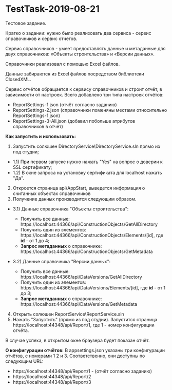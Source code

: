 ﻿# TestTask-2019-08-21

Тестовое задание.

Кратко о задании: нужно было реализовать два сервиса - сервис справочников и сервис отчетов.

Сервис справочников - умеет предоставлять данные 
и метаданные для двух справочников: «Объекты строительства» и «Версии данных».

Справочники реализовал с помощью Excel файлов.

Данные забираются из Excel файлов посредством библиотеки ClosedXML.

Сервис отчётов обращается к сервису справочников и строит отчёт, в зависимости от настроек.
Всего добавлено три типа настроек отчётов:

- ReportSettings-1.json (отчёт согласно заданию)
- ReportSettings-2.json (справочники поменяны местами относительно ReportSettings-1.json)
- ReportSettings-3-All.json (добавил побольше атрибутов справочников в отчёт)

**Как запустить и использовать:**

1) Запустить солюшен DirectoryService\DirectoryService.sln прямо из под студии;
- 1.1) При первом запуске нужно нажать "Yes" на вопрос о доверии к SSL сертификату;
- 1.2) В окне запроса на установку сертификата для localhost нажать "Да".

2) Откроется страница api\AppStart, выведется информация о считанных объектах справочников
3) Получение данных производится следующим образом.
- 3.1) Данные справочника "Объекты строительства":
  - Получить все данные: https://localhost:44366/api/ConstructionObjects/GetAllDirectory
  - Получить один из элементов: https://localhost:44366/api/ConstructionObjects/Elements/[id], где **id** - от 1 до 4;
  - **Запрос метаданных** о справочнике: https://localhost:44366/api/ConstructionObjects/GetMetadata

- 3.2) Данные справочника "Версии данных":
  - Получить все данные: https://localhost:44366/api/DataVersions/GetAllDirectory
  - Получить один из элементов: https://localhost:44366/api/DataVersions/Elements/[id], где **id** - от 1 до 3;
  - **Запрос метаданных** о справочнике: https://localhost:44366/api/DataVersions/GetMetadata
  
4) Открыть солюшен ReportService\ReportService.sln
5) Нажать "Запустить" (прямо из под студии).
   Запустится страница https://localhost:44348/api/Report/1, где 1 - номер конфигурации отчёта.
   
В случае успеха, в открытом окне браузера будет показан отчёт.
   
**О конфигурации отчётов:**
В appsettings.json указаны три конфигурации отчётов, с номерами 1 2 и 3. Соответственно, они доступны по следующим URL:
- https://localhost:44348/api/Report/1 - (отчёт согласно заданию)
- https://localhost:44348/api/Report/2
- https://localhost:44348/api/Report/3

